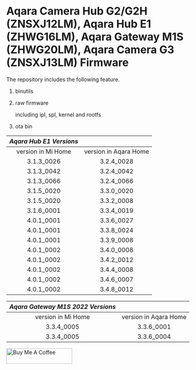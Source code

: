 # Aqara Camera Hub G2/G2H (ZNSXJ12LM), Aqara Hub E1 (ZHWG16LM), Aqara Gateway M1S (ZHWG20LM), Aqara Camera G3 (ZNSXJ13LM) Firmware

The repository includes the following feature.

1. binutils

2. raw firmware

    including ipl, spl, kernel and rootfs

3. ota bin


|*Aqara Hub E1 Versions*||
|:---:|:---:|
|version in Mi Home |version in Aqara Home|
|3.1.3_0026|3.2.4_0028|
|3.1.3_0042|3.2.4_0042|
|3.1.3_0066|3.2.4_0066|
|3.1.5_0020|3.3.0_0020|
|3.1.5_0020|3.3.2_0008|
|3.1.6_0001|3.3.4_0019|
|4.0.1_0001|3.3.6_0027|
|4.0.1_0001|3.3.8_0024|
|4.0.1_0001|3.3.9_0008|
|4.0.1_0002|3.4.0_0008|
|4.0.1_0002|3.4.2_0012|
|4.0.1_0002|3.4.4_0008|
|4.0.1_0002|3.4.6_0007|
|4.0.1_0002|3.4.8_0012|


|*Aqara Gateway M1S 2022 Versions*||
|:---:|:---:|
|version in Mi Home |version in Aqara Home|
|3.3.4_0005|3.3.6_0001|
|3.3.4_0005|3.3.6_0004|

<a href="https://www.buymeacoffee.com/niceboygithub" target="_blank"><img src="https://cdn.buymeacoffee.com/buttons/default-orange.png" alt="Buy Me A Coffee" height="41" width="174"></a>